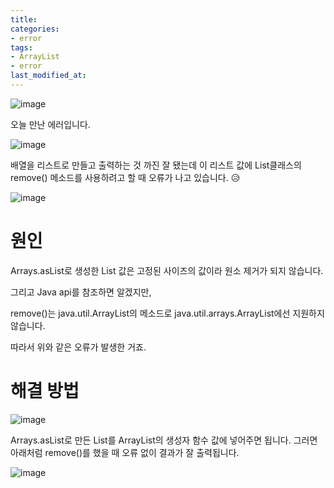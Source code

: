 ```yaml
---
title: 
categories:
- error
tags:
- ArrayList
- error
last_modified_at:
---
```

![image](https://user-images.githubusercontent.com/79133602/141796823-b8af1401-3028-45a4-a886-59d3f1594fc5.png)

오늘 만난 에러입니다. 

![image](https://user-images.githubusercontent.com/79133602/141801567-28ff03cb-510f-4eda-a1a6-50fbb716de85.png)

배열을 리스트로 만들고 출력하는 것 까진 잘 됐는데 
이 리스트 값에 List클래스의 remove() 메소드를 사용하려고 할 때 오류가 나고 있습니다. 😥

![image](https://user-images.githubusercontent.com/79133602/141801284-6d0c9744-ee5b-4aa4-8f02-76621ad5e1fd.png)


# 원인

Arrays.asList로 생성한 List 값은 고정된 사이즈의 값이라 원소 제거가 되지 않습니다. 

그리고 Java api를 참조하면 알겠지만,

remove()는 java.util.ArrayList의 메소드로 java.util.arrays.ArrayList에선 지원하지 않습니다. 

따라서 위와 같은 오류가 발생한 거죠.



# 해결 방법

![image](https://user-images.githubusercontent.com/79133602/141800890-ef9a81c7-24d5-481f-84e6-6a37f3b8bc02.png)

Arrays.asList로 만든 List를 ArrayList의 생성자 함수 값에 넣어주면 됩니다. 그러면 아래처럼 remove()를 했을 때 오류 없이
결과가 잘 출력됩니다. 

![image](https://user-images.githubusercontent.com/79133602/141801013-4cf53fea-8c3d-4111-8f8e-41b684790030.png)